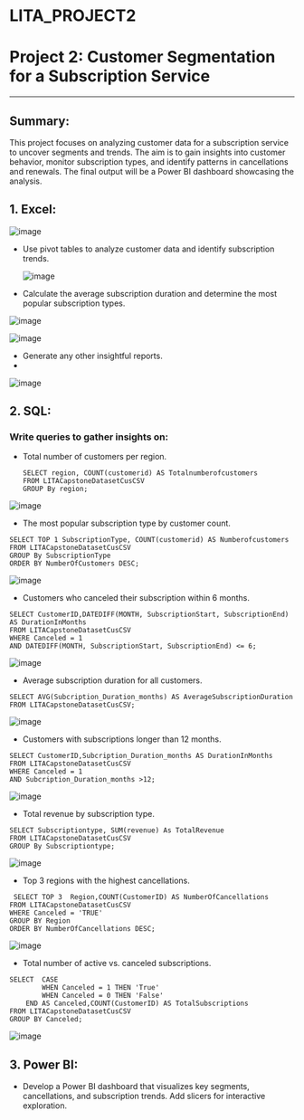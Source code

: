 # LITA_PROJECT2

# Project 2: Customer Segmentation for a Subscription Service 
---

## **Summary**:
This project focuses on analyzing customer data for a subscription service to uncover segments and trends. The aim is to gain insights into customer behavior, monitor subscription types, and identify patterns in cancellations and renewals. The final output will be a Power BI dashboard showcasing the analysis.



## 1. **Excel**:  

![image](https://github.com/user-attachments/assets/6829f2cc-87d4-4a66-bd2e-1c603deb8109)

   - Use pivot tables to analyze customer data and identify subscription trends.
   
     ![image](https://github.com/user-attachments/assets/1dce94d9-a1d3-4e65-b10d-ca642e2cdeef)

   - Calculate the average subscription duration and determine the most popular subscription types.
  
  ![image](https://github.com/user-attachments/assets/30a9fbaf-e744-49c3-877b-9b80fb9572de)
  
  ![image](https://github.com/user-attachments/assets/1dce94d9-a1d3-4e65-b10d-ca642e2cdeef)

   - Generate any other insightful reports.
   - 
![image](https://github.com/user-attachments/assets/1a5d8fd3-619c-4db3-b72c-81709f81fb32)



## 2. **SQL**:  
   
   ### Write queries to gather insights on:
   
   - Total number of customers per region.
     ```
     SELECT region, COUNT(customerid) AS Totalnumberofcustomers
     FROM LITACapstoneDatasetCusCSV
     GROUP By region;
      ```

![image](https://github.com/user-attachments/assets/f3d80b15-0ab8-4055-82d1-6ff3d9cfc5b0)

   - The most popular subscription type by customer count.

```
SELECT TOP 1 SubscriptionType, COUNT(customerid) AS Numberofcustomers
FROM LITACapstoneDatasetCusCSV
GROUP By SubscriptionType
ORDER BY NumberOfCustomers DESC;
```

![image](https://github.com/user-attachments/assets/1fcaeb56-ab45-4c72-be70-013d898d9359)

   - Customers who canceled their subscription within 6 months.

```
SELECT CustomerID,DATEDIFF(MONTH, SubscriptionStart, SubscriptionEnd) AS DurationInMonths
FROM LITACapstoneDatasetCusCSV
WHERE Canceled = 1 
AND DATEDIFF(MONTH, SubscriptionStart, SubscriptionEnd) <= 6;
```

![image](https://github.com/user-attachments/assets/3b25f933-a3b3-4b63-80c8-389dab082360)

   - Average subscription duration for all customers.

```
SELECT AVG(Subcription_Duration_months) AS AverageSubscriptionDuration
FROM LITACapstoneDatasetCusCSV;
```

![image](https://github.com/user-attachments/assets/4d981c86-4ae9-460f-bc65-61c86591d5b4)

   - Customers with subscriptions longer than 12 months.

```
SELECT CustomerID,Subcription_Duration_months AS DurationInMonths
FROM LITACapstoneDatasetCusCSV
WHERE Canceled = 1 
AND Subcription_Duration_months >12;
```

![image](https://github.com/user-attachments/assets/a0540719-e6b6-4c33-85dd-e8b00af2a4c6)

   - Total revenue by subscription type.
```
SELECT Subscriptiontype, SUM(revenue) As TotalRevenue
FROM LITACapstoneDatasetCusCSV
GROUP By Subscriptiontype;
```

![image](https://github.com/user-attachments/assets/2dbbac4e-158e-4526-a43e-c568da135e76)


   - Top 3 regions with the highest cancellations.
```
 SELECT TOP 3  Region,COUNT(CustomerID) AS NumberOfCancellations
FROM LITACapstoneDatasetCusCSV
WHERE Canceled = 'TRUE'
GROUP BY Region
ORDER BY NumberOfCancellations DESC;
```

![image](https://github.com/user-attachments/assets/788c7f81-df95-4ff1-866f-9ff177d16ae2)

   - Total number of active vs. canceled subscriptions.

```
SELECT  CASE 
        WHEN Canceled = 1 THEN 'True'
        WHEN Canceled = 0 THEN 'False'
    END AS Canceled,COUNT(CustomerID) AS TotalSubscriptions
FROM LITACapstoneDatasetCusCSV
GROUP BY Canceled;
```
![image](https://github.com/user-attachments/assets/8a3dc1c6-bc35-492b-9a5f-4cb7e1dc97ec)


## 3. **Power BI**:  
   - Develop a Power BI dashboard that visualizes key segments, cancellations, and subscription trends. Add slicers for interactive exploration.
